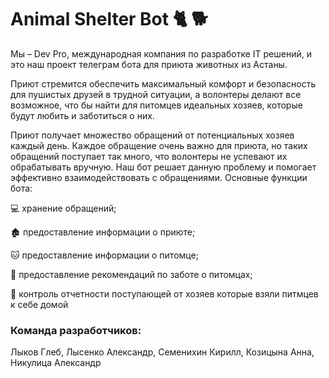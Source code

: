 
# Animal Shelter Bot :cat2: :dog2:

Мы – Dev Pro, международная компания по разработке IT решений, и это наш проект телеграм бота для приюта животных из Астаны.

Приют стремится обеспечить максимальный комфорт и безопасность для пушистых друзей в трудной ситуации, а волонтеры делают все возможное, что бы найти для питомцев идеальных хозяев, которые будут любить и заботиться о них. 

Приют получает множество обращений от потенциальных хозяев каждый день. Каждое обращение очень важно для приюта, но таких обращений поступает так много, что волонтеры не успевают их обрабатывать вручную. Наш бот решает данную проблему и помогает эффективно взаимодействовать с обращениями. Основные функции бота:

:computer: хранение обращений;

:derelict_house: предоставление информации о приюте;

:cat: предоставление информации о питомце;

:bone: предоставление рекомендаций по заботе о питомцах;

:bookmark_tabs: контроль отчетности поступающей от хозяев которые взяли питмцев к себе домой



### Команда разработчиков:
Лыков Глеб, Лысенко Александр, Семенихин Кирилл, Козицына Анна, Никулица Александр


